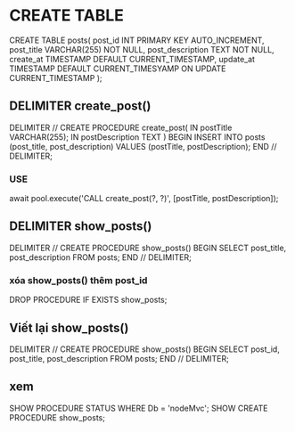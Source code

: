 # CREATE TABLE

CREATE TABLE posts(
    post_id INT PRIMARY KEY AUTO_INCREMENT,
    post_title VARCHAR(255) NOT NULL,
    post_description TEXT NOT NULL,
    create_at TIMESTAMP DEFAULT CURRENT_TIMESTAMP,
    update_at TIMESTAMP DEFAULT CURRENT_TIMESYAMP ON UPDATE CURRENT_TIMESTAMP
);

## DELIMITER create_post()
DELIMITER //
CREATE PROCEDURE create_post(
    IN postTitle VARCHAR(255);
    IN postDescription TEXT
)
BEGIN
    INSERT INTO posts (post_title, post_description)
    VALUES (postTitle, postDescription);
END //
DELIMITER;
### USE
await pool.execute('CALL create_post(?, ?)',
[postTitle, postDescription]);
## DELIMITER show_posts()
DELIMITER //
CREATE PROCEDURE show_posts()
BEGIN
    SELECT post_title, post_description FROM posts;
END //
DELIMITER;
### xóa show_posts() thêm post_id
DROP PROCEDURE IF EXISTS show_posts;
## Viết lại show_posts()
DELIMITER //
CREATE PROCEDURE show_posts()
BEGIN
    SELECT post_id, post_title, post_description FROM posts;
END //
DELIMITER;

## xem
SHOW PROCEDURE STATUS WHERE Db = 'nodeMvc';
SHOW CREATE PROCEDURE show_posts;